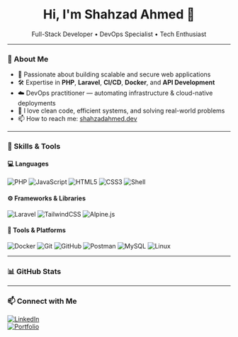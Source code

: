 <h1 align="center">Hi, I'm Shahzad Ahmed 👋</h1>
<p align="center">
  Full-Stack Developer • DevOps Specialist • Tech Enthusiast
</p>

---

### 🚀 About Me

- 🔧 Passionate about building scalable and secure web applications  
- 🛠️ Expertise in **PHP**, **Laravel**, **CI/CD**, **Docker**, and **API Development**
- ☁️ DevOps practitioner — automating infrastructure & cloud-native deployments
- 💬 I love clean code, efficient systems, and solving real-world problems
- 📫 How to reach me: [shahzadahmed.dev](https://shahzadahmed.dev)

---

### 🧰 Skills & Tools

#### 💻 Languages
![PHP](https://img.shields.io/badge/-PHP-777BB4?style=flat&logo=php&logoColor=white)
![JavaScript](https://img.shields.io/badge/-JavaScript-F7DF1E?style=flat&logo=javascript&logoColor=black)
![HTML5](https://img.shields.io/badge/-HTML5-E34F26?style=flat&logo=html5&logoColor=white)
![CSS3](https://img.shields.io/badge/-CSS3-1572B6?style=flat&logo=css3&logoColor=white)
![Shell](https://img.shields.io/badge/-Bash-4EAA25?style=flat&logo=gnu-bash&logoColor=white)

#### ⚙️ Frameworks & Libraries
![Laravel](https://img.shields.io/badge/-Laravel-FF2D20?style=flat&logo=laravel&logoColor=white)
![TailwindCSS](https://img.shields.io/badge/-TailwindCSS-38B2AC?style=flat&logo=tailwind-css&logoColor=white)
![Alpine.js](https://img.shields.io/badge/-Alpine.js-8BC0D0?style=flat&logo=alpine.js&logoColor=white)

#### 🔧 Tools & Platforms
![Docker](https://img.shields.io/badge/-Docker-2496ED?style=flat&logo=docker&logoColor=white)
![Git](https://img.shields.io/badge/-Git-F05032?style=flat&logo=git&logoColor=white)
![GitHub](https://img.shields.io/badge/-GitHub-181717?style=flat&logo=github&logoColor=white)
![Postman](https://img.shields.io/badge/-Postman-FF6C37?style=flat&logo=postman&logoColor=white)
![MySQL](https://img.shields.io/badge/-MySQL-4479A1?style=flat&logo=mysql&logoColor=white)
![Linux](https://img.shields.io/badge/-Linux-FCC624?style=flat&logo=linux&logoColor=black)

---

### 📊 GitHub Stats

---

### 📫 Connect with Me

[![LinkedIn](https://img.shields.io/badge/LinkedIn-blue?logo=linkedin&logoColor=white)](https://www.linkedin.com/in/shahzadahmed.sm)  
[![Portfolio](https://img.shields.io/badge/Website-shahzadahmed.dev-24292e?logo=Google-Chrome)](https://shahzadahmed.dev)
